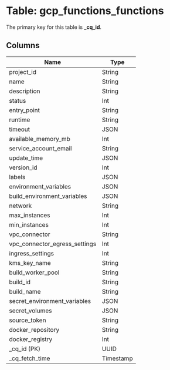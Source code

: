 # Table: gcp_functions_functions


The primary key for this table is **_cq_id**.


## Columns
| Name          | Type          |
| ------------- | ------------- |
|project_id|String|
|name|String|
|description|String|
|status|Int|
|entry_point|String|
|runtime|String|
|timeout|JSON|
|available_memory_mb|Int|
|service_account_email|String|
|update_time|JSON|
|version_id|Int|
|labels|JSON|
|environment_variables|JSON|
|build_environment_variables|JSON|
|network|String|
|max_instances|Int|
|min_instances|Int|
|vpc_connector|String|
|vpc_connector_egress_settings|Int|
|ingress_settings|Int|
|kms_key_name|String|
|build_worker_pool|String|
|build_id|String|
|build_name|String|
|secret_environment_variables|JSON|
|secret_volumes|JSON|
|source_token|String|
|docker_repository|String|
|docker_registry|Int|
|_cq_id (PK)|UUID|
|_cq_fetch_time|Timestamp|